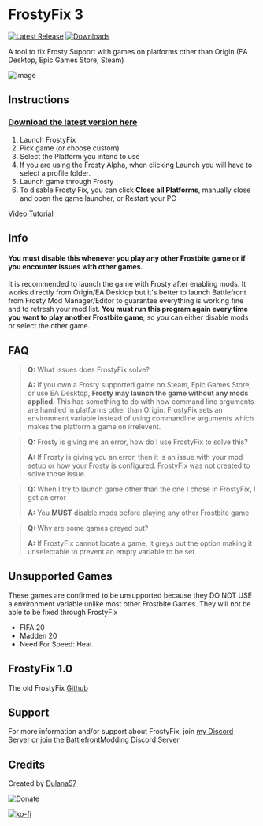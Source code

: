# FrostyFix 3
[![Latest Release](https://img.shields.io/github/v/release/Dyvine57/FrostyFix?style=for-the-badge&color=blueviolet&label=Latest%20Release&cacheSeconds=3600)](https://github.com/Dyvine57/FrostyFix/releases/latest)
[![Downloads](https://img.shields.io/github/downloads/Dyvine57/FrostyFix/total?style=for-the-badge&color=blueviolet&label=Downloads&cacheSeconds=3600)](https://getsharex.com/downloads/)

A tool to fix Frosty Support with games on platforms other than Origin (EA Desktop, Epic Games Store, Steam)

![image](https://i.imgur.com/4exzvfi.png)

## Instructions

### [Download the latest version here](https://github.com/Dulana57/FrostyFix/releases)

1. Launch FrostyFix
2. Pick game (or choose custom)
3. Select the Platform you intend to use
4. If you are using the Frosty Alpha, when clicking Launch you will have to select a profile folder.
5. Launch game through Frosty
6. To disable Frosty Fix, you can click **Close all Platforms**, manually close and open the game launcher, or Restart your PC

[Video Tutorial](https://youtu.be/N_b7J1NPYD0)

## Info
#### **You must disable this whenever you play any other Frostbite game or if you encounter issues with other games.**
It is recommended to launch the game with Frosty after enabling mods.
It works directly from Origin/EA Desktop but it's better to launch Battlefront from Frosty Mod Manager/Editor to guarantee everything is working fine and to refresh your mod list.
**You must run this program again every time you want to play another Frostbite game**, so you can either disable mods or select the other game.

## FAQ

> **Q:** What issues does FrostyFix solve?
> 
> **A:** If you own a Frosty supported game on Steam, Epic Games Store, or use EA Desktop, **Frosty may launch the game without any mods applied**. This has something to do with how command line arguments are handled in platforms other than Origin. FrostyFix sets an environment variable instead of using commandline arguments which makes the platform a game on irrelevent.

> **Q:** Frosty is giving me an error, how do I use FrostyFix to solve this?
> 
> **A:** If Frosty is giving you an error, then it is an issue with your mod setup or how your Frosty is configured. FrostyFix was not created to solve those issue.

> **Q:** When I try to launch game other than the one I chose in FrostyFix, I get an error
> 
> **A:** You **MUST** disable mods before playing any other Frostbite game 

> **Q:** Why are some games greyed out?
> 
> **A:** If FrostyFix cannot locate a game, it greys out the option making it unselectable to prevent an empty variable to be set.

## Unsupported Games
These games are confirmed to be unsupported because they DO NOT USE a environment variable unlike most other Frostbite Games. They will not be able to be fixed through FrostyFix
- FIFA 20
- Madden 20
- Need For Speed: Heat

## FrostyFix 1.0
The old FrostyFix [Github](https://github.com/Dulana57/FrostyFix-Old)

## Support
For more information and/or support about FrostyFix, join [my Discord Server](https://discord.gg/57sJ6fj) or join the [BattlefrontModding Discord Server](https://discord.gg/EzXSJfUDmq)

## Credits
Created by [Dulana57](https://Dulana57.com)

[![Donate](https://img.shields.io/badge/Donate-Paypal-informational?style=for-the-badge)](https://www.paypal.me/DulanaG)

[![ko-fi](https://ko-fi.com/img/githubbutton_sm.svg)](https://ko-fi.com/J3J63UBHG)
